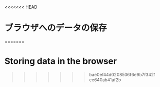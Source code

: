 
<<<<<<< HEAD
# ブラウザへのデータの保存
=======
# Storing data in the browser
>>>>>>> bae0ef44d0208506f6e9b7f3421ee640ab41af2b
